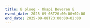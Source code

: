 ```yaml
---
title: B ploeg - Okapi Beveren E
event_date: 2025-09-08T20:00:00+02:00
end_date: 2025-09-08T23:00:00+02:00
---
```

